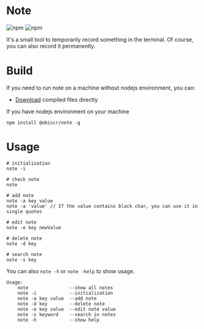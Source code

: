 # Note

![npm](https://img.shields.io/npm/v/@obiscr/note) ![npm](https://img.shields.io/npm/dt/@obiscr/note)

It's a small tool to temporarily record something in the terminal.
Of course, you can also record it permanently.

# Build

If you need to run note on a machine without nodejs environment, you can:

+ [Download](https://github.com/obiscr/note/releases/latest) compiled files directly

If you have nodejs environment on your machine

```
npm install @obiscr/note -g
```

# Usage

```
# initialization
note -i

# check note
note

# add note
note -a key value
note -a 'value' // If the value contains black char, you can use it in single quotes

# edit note
note -e key newValue

# delete note
note -d key

# search note
note -s key
```

You can also `note -h` or `note -help` to show usage.

```
Usage: 
    note               --show all notes
    note -i            --initialization
    note -a key value  --add note
    note -d key        --delete note
    note -e key value  --edit note value
    note -s keyword    --search in notes
    note -h            --show help
```
